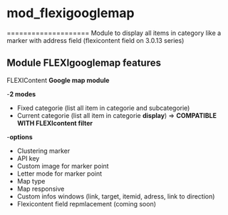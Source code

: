 # mod_flexigooglemap
====================
Module to display all items in category like a marker with address field (flexicontent field on 3.0.13 series)

## Module FLEXIgooglemap features

FLEXIContent **Google map module**

-**2 modes**
  - Fixed categorie (list all item in categorie and subcategorie)
  - Current categorie (list all item in categorie **display**) => **COMPATIBLE WITH FLEXIcontent filter**

-**options**
  - Clustering marker
  - API key
  - Custom image for marker point
  - Letter mode for marker point
  - Map type
  - Map responsive
  - Custom infos windows (link, target, itemid, adress, link to direction)
  - Flexicontent field repmlacement (coming soon)
